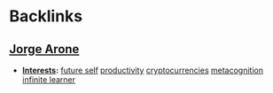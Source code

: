 
# Backlinks
## [Jorge Arone](<Jorge Arone.md>)
- **[Interests](<Interests.md>):** [future self](<future self.md>) [productivity](<productivity.md>) [cryptocurrencies](<cryptocurrencies.md>) [metacognition](<metacognition.md>) [infinite learner](<infinite learner.md>)

